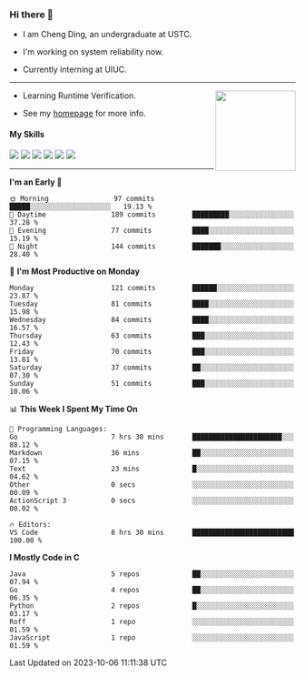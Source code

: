### Hi there 👋

* I am Cheng Ding, an undergraduate at USTC.
  
* I'm working on system reliability now.

* Currently interning at UIUC.

---

<img align="right" height="141" src="https://stats-of-repos-onds.vercel.app/api?username=IrisesD&theme=tokyonight&show_icons=true&count_private=true">

-  Learning Runtime Verification.

-  See my [homepage](https://irisesd.github.io) for more info.

#### My Skills

![](https://img.shields.io/badge/C++-65318e?logo=cplusplus&logoColor=fff)
![](https://img.shields.io/badge/Python-3e74a2?logo=python&logoColor=fff)
![](https://img.shields.io/badge/C-5654a2?logo=c&logoColor=fff)
![](https://img.shields.io/badge/Go-00aaff?logo=go&logoColor=fff)
![](https://img.shields.io/badge/Docker-0088ff?logo=docker&logoColor=fff)
![](https://img.shields.io/badge/Apache-D22128?logo=apache&logoColor=fff)

---
<!--START_SECTION:waka-->
**I'm an Early 🐤** 

```text
🌞 Morning                97 commits          █████░░░░░░░░░░░░░░░░░░░░   19.13 % 
🌆 Daytime                189 commits         █████████░░░░░░░░░░░░░░░░   37.28 % 
🌃 Evening                77 commits          ████░░░░░░░░░░░░░░░░░░░░░   15.19 % 
🌙 Night                  144 commits         ███████░░░░░░░░░░░░░░░░░░   28.40 % 
```
📅 **I'm Most Productive on Monday** 

```text
Monday                   121 commits         ██████░░░░░░░░░░░░░░░░░░░   23.87 % 
Tuesday                  81 commits          ████░░░░░░░░░░░░░░░░░░░░░   15.98 % 
Wednesday                84 commits          ████░░░░░░░░░░░░░░░░░░░░░   16.57 % 
Thursday                 63 commits          ███░░░░░░░░░░░░░░░░░░░░░░   12.43 % 
Friday                   70 commits          ███░░░░░░░░░░░░░░░░░░░░░░   13.81 % 
Saturday                 37 commits          ██░░░░░░░░░░░░░░░░░░░░░░░   07.30 % 
Sunday                   51 commits          ███░░░░░░░░░░░░░░░░░░░░░░   10.06 % 
```


📊 **This Week I Spent My Time On** 

```text
💬 Programming Languages: 
Go                       7 hrs 30 mins       ██████████████████████░░░   88.12 % 
Markdown                 36 mins             ██░░░░░░░░░░░░░░░░░░░░░░░   07.15 % 
Text                     23 mins             █░░░░░░░░░░░░░░░░░░░░░░░░   04.62 % 
Other                    0 secs              ░░░░░░░░░░░░░░░░░░░░░░░░░   00.09 % 
ActionScript 3           0 secs              ░░░░░░░░░░░░░░░░░░░░░░░░░   00.02 % 

🔥 Editors: 
VS Code                  8 hrs 30 mins       █████████████████████████   100.00 % 
```

**I Mostly Code in C** 

```text
Java                     5 repos             ██░░░░░░░░░░░░░░░░░░░░░░░   07.94 % 
Go                       4 repos             ██░░░░░░░░░░░░░░░░░░░░░░░   06.35 % 
Python                   2 repos             █░░░░░░░░░░░░░░░░░░░░░░░░   03.17 % 
Roff                     1 repo              ░░░░░░░░░░░░░░░░░░░░░░░░░   01.59 % 
JavaScript               1 repo              ░░░░░░░░░░░░░░░░░░░░░░░░░   01.59 % 
```




 Last Updated on 2023-10-06 11:11:38 UTC
<!--END_SECTION:waka-->
